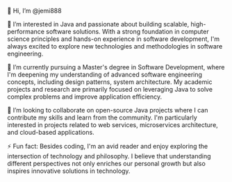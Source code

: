 👋 Hi, I’m @jemi888

👀 I’m interested in Java and passionate about building scalable, high-performance software solutions. With a strong foundation in computer science principles and hands-on experience in software development, I'm always excited to explore new technologies and methodologies in software engineering.

🌱 I’m currently pursuing a Master's degree in Software Development, where I'm deepening my understanding of advanced software engineering concepts, including design patterns, system architecture. My academic projects and research are primarily focused on leveraging Java to solve complex problems and improve application efficiency.

💞️ I’m looking to collaborate on open-source Java projects where I can contribute my skills and learn from the community. I'm particularly interested in projects related to web services, microservices architecture, and cloud-based applications.

⚡ Fun fact: Besides coding, I'm an avid reader and enjoy exploring the intersection of technology and philosophy. I believe that understanding different perspectives not only enriches our personal growth but also inspires innovative solutions in technology.

<!---
jemi888/jemi888 is a ✨ special ✨ repository because its `README.md` (this file) appears on your GitHub profile. You can click the Preview link to take a look at your changes.
--->

